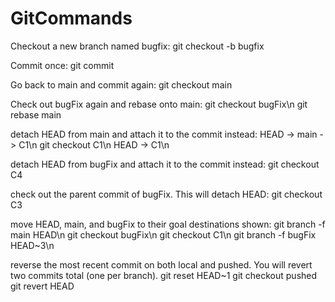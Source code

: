 # GitCommands


Checkout a new branch named bugfix:
git checkout -b bugfix

Commit once:
git commit

Go back to main and commit again:
git checkout main

Check out bugFix again and rebase onto main:
git checkout bugFix\n
git rebase main

detach HEAD from main and attach it to the commit instead:
HEAD -> main -> C1\n
git checkout C1\n
HEAD -> C1\n

detach HEAD from bugFix and attach it to the commit instead:
git checkout C4

check out the parent commit of bugFix. This will detach HEAD:
git checkout C3

move HEAD, main, and bugFix to their goal destinations shown:
git branch -f main HEAD\n
git checkout bugFix\n
git checkout C1\n
git branch -f bugFix HEAD~3\n

reverse the most recent commit on both local and pushed. You will revert two commits total (one per branch).
git reset HEAD~1
git checkout pushed
git revert HEAD

